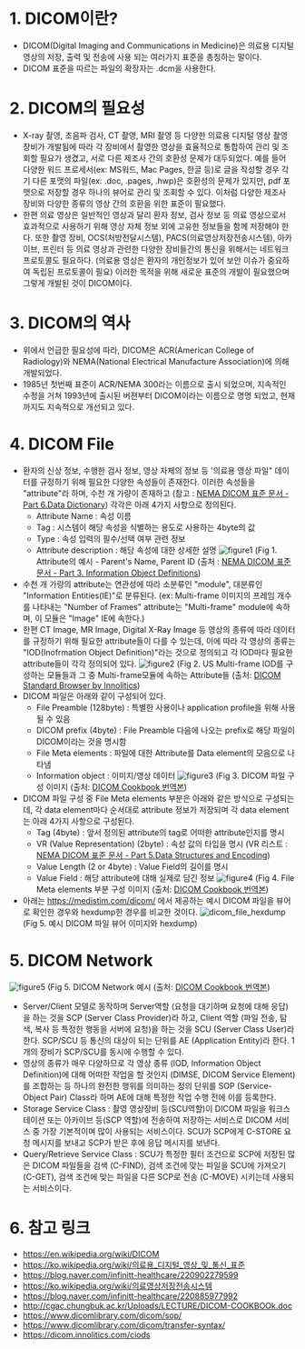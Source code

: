 # 1. DICOM이란?
- DICOM(Digital Imaging and Communications in Medicine)은 의료용 디지털 영상의 저장, 출력 및 전송에 사용 되는 여러가지 표준을 총칭하는 말이다.
- DICOM 표준을 따르는 파일의 확장자는 .dcm을 사용한다. 

# 2. DICOM의 필요성
- X-ray 촬영, 초음파 검사, CT 촬영, MRI 촬영 등 다양한 의료용 디지털 영상 촬영 장비가 개발됨에 따라 각 장비에서 촬영한 영상을 효율적으로 통합하여 관리 및 조회할 필요가 생겼고, 서로 다른 제조사 간의 호환성 문제가 대두되었다. 예를 들어 다양한 워드 프로세서(ex: MS워드, Mac Pages, 한글 등)로 글을 작성할 경우 각기 다른 포맷의 파일(ex: .doc, .pages, .hwp)은 호환성의 문제가 있지만, pdf 포맷으로 저장할 경우 하나의 뷰어로 관리 및 조회할 수 있다. 이처럼 다양한 제조사 장비와 다양한 종류의 영상 간의 호환을 위한 표준이 필요했다.
- 한편 의료 영상은 일반적인 영상과 달리 환자 정보, 검사 정보 등 의료 영상으로서 효과적으로 사용하기 위해 영상 자체 정보 외에 고유한 정보들을 함께 저장해야 한다. 또한 촬영 장비, OCS(처방전달시스템), PACS(의료영상저장전송시스템), 아카이브, 프린터 등 의료 영상과 관련한 다양한 장비들간의 통신을 위해서는 네트워크 프로토콜도 필요하다. (의료용 영상은 환자의 개인정보가 있어 보안 이슈가 중요하여 독립된 프로토콜이 필요) 이러한 목적을 위해 새로운 표준의 개발이 필요했으며 그렇게 개발된 것이 DICOM이다. 

# 3. DICOM의 역사
- 위에서 언급한 필요성에 따라, DICOM은 ACR(American College of Radiology)와 NEMA(National Electrical Manufacture Association)에 의해 개발되었다.
- 1985년 첫번째 표준이 ACR/NEMA 300라는 이름으로 출시 되었으며, 지속적인 수정을 거쳐 1993년에 출시된 버젼부터 DICOM이라는 이름으로 명명 되었고, 현재까지도 지속적으로 개선되고 있다.

# 4. DICOM File
- 환자의 신상 정보, 수행한 검사 정보, 영상 자체의 정보 등 '의료용 영상 파일" 데이터를 규정하기 위해 필요한 다양한 속성들이 존재한다. 이러한 속성들을 "attribute"라 하며, 수천 개 가량이 존재하고 (참고 : [NEMA DICOM 표준 문서 - Part 6.Data Dictionary](http://dicom.nema.org/Dicom/2011/11_06pu.pdf)) 각각은 아래 4가지 사항으로 정의된다.
    - Attribute Name : 속성 이름
    - Tag : 시스템이 해당 속성을 식별하는 용도로 사용하는 4byte의 값 
    - Type : 속성 입력의 필수/선택 여부 관련 정보 
    - Attribute description : 해당 속성에 대한 상세한 설명
![figure1](./image/figure1.png)
(Fig 1. Attribute의 예시 - Parent's Name, Parent ID (출처 : [NEMA DICOM 표준 문서 - Part 3. Information Object Definitions](http://dicom.nema.org/medical/dicom/2016d/output/chtml/part03/sect_C.2.2.html))
- 수천 개 가량의 attribute는 연관성에 따라 소분류인 "module", 대분류인 "Information Entities(IE)"로 분류된다. (ex: Multi-frame 이미지의 프레임 개수를 나타내는 "Number of Frames" attribute는 "Multi-frame" module에 속하며, 이 모듈은 "Image" IE에 속한다.)
- 한편 CT Image, MR Image, Digital X-Ray Image 등 영상의 종류에 따라 데이터를 규정하기 위해 필요한 attribute들이 다를 수 있는데, 이에 따라 각 영상의 종류는 "IOD(Inofrmation Object Definition)"라는 것으로 정의되고 각 IOD마다 필요한 attribute들이 각각 정의되어 있다. 
![figure2](./image/figure2.png)
(Fig 2. US Multi-frame IOD를 구성하는 모듈들과 그 중 Multi-frame모듈에 속하는 Attribute들 (출처: [DICOM Standard Browser by Innolitics](https://dicom.innolitics.com/ciods))
- DICOM 파일은 아래와 같이 구성되어 있다. 
  - File Preamble (128byte) : 특별한 사용이나 application profile을 위해 사용될 수 있음
  - DICOM prefix (4byte) : File Preamble 다음에 나오는 prefix로 해당 파일이 DICOM이라는 것을 명시함
  - File Meta elements : 파일에 대한 Attribute를 Data element의 모음으로 나타냄 
  - Information object : 이미지/영상 데이터 
![figure3](./image/figure3.png)
(Fig 3. DICOM 파일 구성 이미지 (출처: [DICOM Cookbook 번역본](http://cgac.chungbuk.ac.kr/Uploads/LECTURE/DICOM-COOKBOOk.doc))
- DICOM 파일 구성 중 File Meta elements 부분은 아래와 같은 방식으로 구성되는데, 각 data element마다 순서대로 attribute 정보가 저장되며 각 data element는 아래 4가지 사항으로 구성된다.
    - Tag (4byte) : 앞서 정의된 attribute의 tag로 어떠한 attribute인지를 명시
    - VR (Value Representation) (2byte) :  속성 값의 타입을 명시 (VR 리스트 : [NEMA DICOM 표준 문서 - Part 5.Data Structures and Encoding](http://dicom.nema.org/Dicom/2013/output/chtml/part05/sect_6.2.html))
    - Value Length (2 or 4byte) : Value Field의 길이를 명시
    - Value Field : 해당 attribute에 대해 실제로 담긴 정보 
![figure4](./image/figure4.png)
(Fig 4. File Meta elements 부분 구성 이미지 (출처: [DICOM Cookbook 번역본](http://cgac.chungbuk.ac.kr/Uploads/LECTURE/DICOM-COOKBOOk.doc))
- 아래는 https://medistim.com/dicom/ 에서 제공하는 예시 DICOM 파일을 뷰어로 확인한 경우와 hexdump한 경우를 비교한 것이다. 
![dicom_file_hexdump](./image/dicom_file_hexdump.png)
(Fig 5. 예시 DICOM 파일 뷰어 이미지와 hexdump)
 
  
# 5. DICOM Network
![figure5](./image/figure5.png)
(Fig 5. DICOM Network 예시 (출처: [DICOM Cookbook 번역본](http://cgac.chungbuk.ac.kr/Uploads/LECTURE/DICOM-COOKBOOk.doc))
- Server/Client 모델로 동작하며 Server역할 (요청을 대기하며 요청에 대해 응답)을 하는 것을 SCP (Server Class Provider)라 하고, Client 역할 (파일 전송, 탐색, 복사 등 특정한 행동을 서버에 요청)을 하는 것을 SCU (Server Class User)라 한다. SCP/SCU 등 통신의 대상이 되는 단위를 AE (Application Entity)라 한다. 1개의 장비가 SCP/SCU를 동시에 수행할 수 있다. 
- 영상의 종류가 매우 다양하므로 각 영상 종류 (IOD, Information Object Definition)에 대해 어떠한 작업을 할 것인지 (DIMSE, DICOM Service Element)를 조합하는 등 하나의 완전한 행위를 의미하는 정의 단위를 SOP (Service-Object Pair) Class라 하며 AE에 대해 특정한 작업 수행 전에 이를 등록한다. 
- Storage Service Class : 촬영 영상장비 등(SCU역할)이 DICOM 파일을 워크스테이션 또는 아카이브 등(SCP 역할)에 전송하여 저장하는 서비스로 DICOM 서비스 중 가장 기본적이며 많이 사용되는 서비스이다. SCU가 SCP에게 C-STORE 요청 메시지를 보내고 SCP가 받은 후에 응답 메시지를 보낸다. 
- Query/Retrieve Service Class : SCU가 특정한 필터 조건으로 SCP에 저장된 많은 DICOM 파일들을 검색 (C-FIND), 검색 조건에 맞는 파일을 SCU에 가져오기(C-GET), 검색 조건에 맞는 파일을 다른 SCP로 전송 (C-MOVE) 시키는데 사용되는 서비스이다.


# 6. 참고 링크 
* https://en.wikipedia.org/wiki/DICOM
* https://ko.wikipedia.org/wiki/의료용_디지털_영상_및_통신_표준
* https://blog.naver.com/infinitt-healthcare/220902279599
* https://ko.wikipedia.org/wiki/의료영상저장전송시스템
* https://blog.naver.com/infinitt-healthcare/220885977992
* http://cgac.chungbuk.ac.kr/Uploads/LECTURE/DICOM-COOKBOOk.doc
* https://www.dicomlibrary.com/dicom/sop/
* https://www.dicomlibrary.com/dicom/transfer-syntax/
* https://dicom.innolitics.com/ciods
